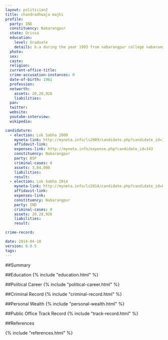 ```yaml
---
layout: politician2
title: chandradhwaja majhi
profile: 
  party: IND
  constituency: Nabarangpur
  state: Orissa
  education: 
    level: Graduate
    details: b.a during the year 1993 from nabarangpur college nabarangpur under berhampur university berhampur  12th during the year 1984 from nabarangpur college  nabarangpur under berhampur university   high school during the year 1977 from govt.t.r. &w high school
  photo: 
  sex: 
  caste: 
  religion: 
  current-office-title: 
  crime-accusation-instances: 0
  date-of-birth: 1961
  profession: 
  networth: 
    assets: 20,28,926
    liabilities: 
  pan: 
  twitter: 
  website: 
  youtube-interview: 
  wikipedia: 

candidature: 
  - election: Lok Sabha 2009
    myneta-link: http://myneta.info/ls2009/candidate.php?candidate_id=343
    affidavit-link: 
    expenses-link: http://myneta.info/expense.php?candidate_id=343
    constituency: Nabarangpur 
    party: BSP
    criminal-cases: 0
    assets: 3,84,000
    liabilities: 
    result:  
  - election: Lok Sabha 2014
    myneta-link: http://myneta.info/ls2014/candidate.php?candidate_id=817
    affidavit-link: 
    expenses-link: 
    constituency: Nabarangpur 
    party: IND
    criminal-cases: 0
    assets: 20,28,926
    liabilities: 
    result:  

crime-record: 

date: 2014-04-10
version: 0.0.5
tags: 
---
```


##Summary


##Education
{% include "education.html" %}


##Political Career
{% include "political-career.html" %}


##Criminal Record
{% include "criminal-record.html" %}


##Personal Wealth
{% include "personal-wealth.html" %}


##Public Office Track Record
{% include "track-record.html" %}


##References


{% include "references.html" %}
